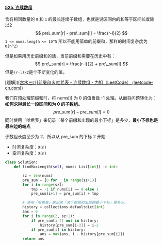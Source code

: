 #### [525. 连续数组](https://leetcode-cn.com/problems/contiguous-array/)

含有相同数量的 `0` 和 `1` 的最长连续子数组，也就是说区间内的和等于区间长度除以2
$$
pre\_sum[r] - pre\_sum[l] = \frac{r-l}{2}
$$
`1 <= nums.length <= 10^5` 所以不能用简单的前缀和，那样的时间复杂度为 `O(n^2)`

但是如果用历史前缀和的话，当前前缀和需要在历史中有：
$$
pre\_sum[r] = \frac{r-l}{2} + pre\_sum[l]
$$
但是`(r-l)/2`是个不断变化的值。

[题解]([[宫水三叶]前缀和 & 哈希表 - 连续数组 - 力扣（LeetCode） (leetcode-cn.com)](https://leetcode-cn.com/problems/contiguous-array/solution/gong-shui-san-xie-qian-zhui-he-ha-xi-bia-q400/))

我们在预处理前缀和时，将 nums[i] 为 0 的值当做 -1 处理。从而将问题转化为：**如何求得最长一段区间和为 0 的子数组。**
$$
pre\_sum[r] - pre\_sum[l] = 0
$$
同时使用「哈希表」来记录「某个前缀和出现的最小下标」是多少，**最小下标也是最左边的端点**

子数组长度至少为 2，所以从 pre_sum 的下标 2 开始

- 时间复杂度：`O(n)`
- 空间复杂度：`O(n)`

```python
class Solution:
    def findMaxLength(self, nums: List[int]) -> int:

        sz = len(nums)
        pre_sum = [0 for _ in range(sz+1)]
        for i in range(sz):
            tmp = -1 if nums[i] == 0 else 1
            pre_sum[i+1] = pre_sum[i] + tmp

        # 使用「哈希表」来记录「某个前缀和出现的最小下标」是多少。
        history = collections.defaultdict(int)
        ans = 0
        for i in range(2, sz+1):
            if pre_sum[i-2] not in history:
                history[pre_sum[i-2]] = i-2
            if pre_sum[i] in history:
                ans = max(ans, i - history[pre_sum[i]])
        return ans
```



